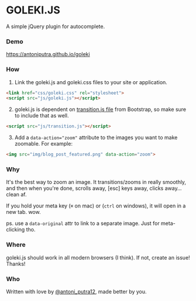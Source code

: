 # GOLEKI.JS

A simple jQuery plugin for autocomplete.

### Demo
https://antoniputra.github.io/goleki

### How

1. Link the goleki.js and goleki.css files to your site or application.

  ```html
  <link href="css/goleki.css" rel="stylesheet">
  <script src="js/goleki.js"></script>
  ```

2. goleki.js is dependent on [transition.js file](https://raw.github.com/twbs/bootstrap/master/js/transition.js) from Bootstrap, so make sure to include that as well.

  ```html
  <script src="js/transition.js"></script>
  ```

3. Add a `data-action="zoom"` attribute to the images you want to make zoomable. For example:

  ```html
  <img src="img/blog_post_featured.png" data-action="zoom">
  ```


### Why

It's the best way to zoom an image. It transitions/zooms in really smoothly, and then when you're done, scrolls away, [esc] keys away, clicks away… clean af.

If you hold your meta key (`⌘` on mac) or (`ctrl` on windows), it will open in a new tab. wow.

ps. use a `data-original` attr to link to a separate image. Just for meta-clicking tho.


### Where

goleki.js should work in all modern browsers (I think). If not, create an issue! Thanks!


### Who

Written with love by <a href="//twitter.com/antoni_putra12">@antoni_putra12</a>, made better by you.